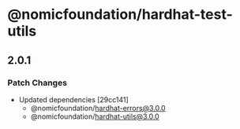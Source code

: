 # @nomicfoundation/hardhat-test-utils

## 2.0.1

### Patch Changes

- Updated dependencies [29cc141]
  - @nomicfoundation/hardhat-errors@3.0.0
  - @nomicfoundation/hardhat-utils@3.0.0
